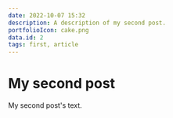```yaml
---
date: 2022-10-07 15:32
description: A description of my second post.
portfolioIcon: cake.png
data.id: 2
tags: first, article
---
```

# My second post

My second post's text.
